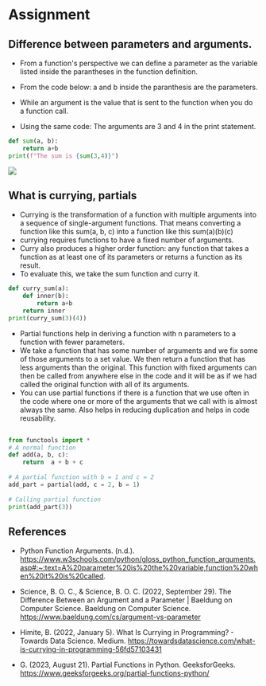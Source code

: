 # Assignment
## Difference between parameters and arguments.
- From a function's perspective we can define a parameter as the variable listed inside the parantheses in the function definition.
- From the code below: a and b inside the paranthesis are the parameters.

- While an argument is the value that is sent to the function when you do a function call.
- Using the same code: The arguments are 3 and 4 in the print statement.

```python
def sum(a, b):
    return a+b
print(f"The sum is {sum(3,4)}")
```

<img src = 'https://www.baeldung.com/wp-content/ql-cache/quicklatex.com-758a1e9312a5c906adf2b86103b12c06_l3.svg'/>


## What is currying, partials
- Currying is the transformation of a function with multiple arguments into a sequence of single-argument functions. That means converting a function like this sum(a, b, c) into a function like this sum(a)(b)(c)
- currying requires functions to have a fixed number of arguments. 
- Curry also produces a higher order function: any function that takes a function as at least one of its parameters or returns a function as its result.
- To evaluate this, we take the sum function and curry it.
```python
def curry_sum(a):
    def inner(b):
        return a+b
    return inner
print(curry_sum(3)(4))
```

- Partial functions help in deriving a function with n parameters to a function with fewer parameters.
-  We take a function that has some number of arguments and we fix some of those arguments to a set value. We then return a function that has less arguments than the original. This function with fixed arguments can then be called from anywhere else in the code and it will be as if we had called the original function with all of its arguments. 
- You can use partial functions if there is a function that we use often in the code where one or more of the arguments that we call with is almost always the same. Also helps in reducing duplication and helps in code reusability.


```python
   
from functools import *
# A normal function
def add(a, b, c):
    return  a + b + c
 
# A partial function with b = 1 and c = 2
add_part = partial(add, c = 2, b = 1)
 
# Calling partial function
print(add_part(3))
```

## References
- Python Function Arguments. (n.d.). https://www.w3schools.com/python/gloss_python_function_arguments.asp#:~:text=A%20parameter%20is%20the%20variable,function%20when%20it%20is%20called.

- Science, B. O. C., & Science, B. O. C. (2022, September 29). The Difference Between an Argument and a Parameter | Baeldung on Computer Science. Baeldung on Computer Science. https://www.baeldung.com/cs/argument-vs-parameter

- Himite, B. (2022, January 5). What Is Currying in Programming? - Towards Data Science. Medium. https://towardsdatascience.com/what-is-currying-in-programming-56fd57103431

- G. (2023, August 21). Partial Functions in Python. GeeksforGeeks. https://www.geeksforgeeks.org/partial-functions-python/

